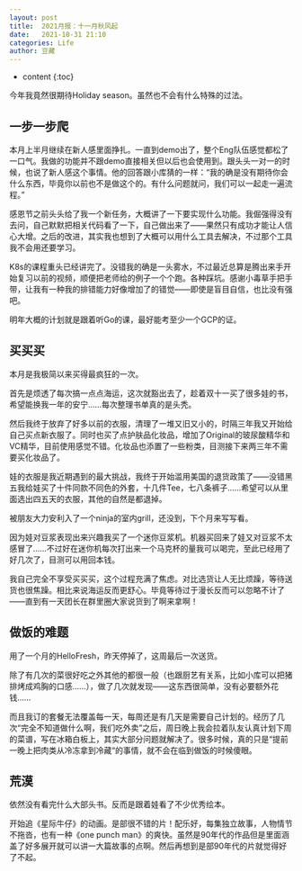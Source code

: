 ```yaml
---
layout: post
title:  2021月报：十一月秋风起
date:   2021-10-31 21:10
categories: Life
author: 豆藏
---
```


* content
{:toc}

今年我竟然很期待Holiday season。虽然也不会有什么特殊的过法。




## 一步一步爬

本月上半月继续在新人感里面挣扎。一直到demo出了，整个Eng队伍感觉都松了一口气。我做的功能并不跟demo直接相关但以后也会使用到。跟头头一对一的时候，也说了新人感这个事情。他的回答跟小库猜的一样：“我的确是没有期待你会什么东西，毕竟你以前也不是做这个的。有什么问题就问，我们可以一起走一遍流程。”

感恩节之前头头给了我一个新任务，大概讲了一下要实现什么功能。我倔强得没有去问，自己默默把相关代码看了一下，自己做出来了——果然只有成功才能让人信心大增。之后的改进，其实我也想到了大概可以用什么工具去解决，不过那个工具我不会用还要学习。

K8s的课程重头已经讲完了。没错我的确是一头雾水，不过最近总算是腾出来手开始复习以前的视频，顺便把老师给的例子一个个跑。各种踩坑。感谢小毒草手把手带，让我有一种我的排错能力好像增加了的错觉——即使是盲目自信，也比没有强吧。

明年大概的计划就是跟着听Go的课，最好能考至少一个GCP的证。

## 买买买

本月是我极简以来买得最疯狂的一次。

首先是烦透了每次搞一点点海运，这次就豁出去了，趁着双十一买了很多娃的书，希望能换我一年的安宁……每次整理书单真的是头秃。

然后我终于放弃了好多以前的衣服，清理了一堆又旧又小的，时隔三年我又开始给自己买点新衣服了。同时也买了点护肤品化妆品，增加了Original的玻尿酸精华和VC精华，目前使用感觉不错。化妆品也添置了一些粉类，目测接下来两三年不需要买化妆品了。

娃的衣服是我近期遇到的最大挑战，我终于开始滥用美国的退货政策了——没错黑五我给娃买了十件同款不同色的外套，十几件Tee，七八条裤子……希望可以从里面选出四五天的衣服，其他的自然是都退掉。

被朋友大力安利入了一个ninja的室内grill，还没到，下个月来写写看。

因为娃对豆浆表现出来兴趣我买了一个迷你豆浆机。机器买回来了娃又对豆浆不太感冒了……不过好在迷你机每次打出来一个马克杯的量我可以喝完，至此已经用了好几次了，目测可以用回本钱。

我自己完全不享受买买买，这个过程充满了焦虑。对比选货让人无比烦躁，等待送货也很焦躁。相比来说海运反而更舒心。毕竟等待过于漫长反而可以忽略不计了——直到有一天团长在群里圈大家说货到了啊来拿啊！

## 做饭的难题

用了一个月的HelloFresh，昨天停掉了，这周最后一次送货。

除了有几次的菜很好吃之外其他的都很一般（也跟厨艺有关系，比如小库可以把猪排烤成鸡胸的口感……），做了几次就发现——这东西很简单，没有必要额外花钱……

而且我订的套餐无法覆盖每一天，每周还是有几天是需要自己计划的。经历了几次“完全不知道做什么啊，我们吃外卖”之后，周日晚上我会拉着队友认真计划下周的菜谱，写在冰箱白板上，其实大部分问题就解决了。很多时候，真的只是“提前一晚上把肉类从冷冻拿到冷藏“的事情，就不会在临到做饭的时候傻眼。

## 荒漠

依然没有看完什么大部头书。反而是跟着娃看了不少优秀绘本。

开始追《星际牛仔》的动画。是部很不错的片！配乐好，每集独立故事，人物情节不拖沓，也有一种《one punch man》的爽快。虽然是90年代的作品但是里面涵盖了好多展开就可以讲一大篇故事的点啊。然后再想到是部90年代的片就觉得好了不起。

